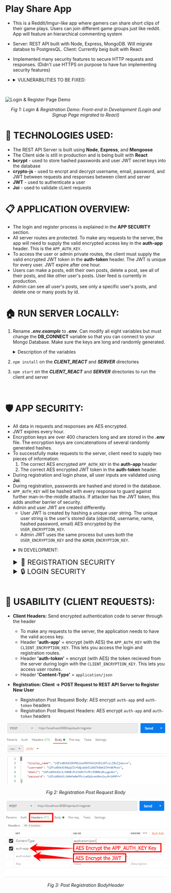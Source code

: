 # Play Share App

* This is a Reddit/Imgur-like app where gamers can share short clips of their game plays. Users can join different game groups just like reddit. App will feature an hierarchical commenting system
* Server: REST API built with Node, Express, MongoDB. Will migrate databse to PostgresQL. Client: Currently beig built with React
* Implemented many security features to secure HTTP requests and responses. (Didn't use HTTPS on purpose to have fun implementing security features)

* <details>      
  <summary > VULNERABILITIES TO BE FIXED:   </summary> 
  
  * Encrypted Information send via headers will neeed to be sent using Authentication headers. 
  * JWT is created using concatenated user data that is AES encrypted + `USER_SECRET_KEY` and `ADMIN_SECRET_KEY`. JWT shouldn't be made using meaningful info, will add a salt
  * Attacker can make requests by using the encrypted **app-auth** header and encrrypted JWT. To prevent this, will change `APP_AUTH_KEY` after every response. 
  * `ADMIN_SECRET_KEY`, `USER_SECRET_KEY`, `SERVER_ENCRYPTION_KEY`, `CLIENT_ENCRYPTION_KEY` will all be hashed every hour to prevent attackers that know the keys from making further requests. 
  * Authetication headers 
    
 </details>

<br/>

![Login & Register Page Demo](login_register_demo.gif)

<div style="text-align:center;   font-style: italic;">
    Fig 1:  Login & Registration Demo: Front-end in Development (Login and Signup Page migrated to React)
</div>

# 📌 TECHNOLOGIES USED:
* The REST API Server is built using **Node**, **Express**, and **Mongoose**
* The Client side is still in production and is being built with **React**
* **bcrypt** - used to store hashed passwords and user JWT secret keys into the database
* **crypto-js** - used to encrpt and decrypt username, email, password, and JWT between requests and responses between client and server
* **JWT** - used to authenticate a user
* **Joi** - used to validate cLient requests


# 📋 APPLICATION OVERVIEW:
* The login and register process is explained in the **APP SECURITY** section.
* All server routes are protected. To make any requests to the server, the app will need to supply the valid encrypted access key in the **auth-app** header. This is the `APP_AUTH_KEY`. 
* To access the user or admin private routes, the client must supply the valid encrypted JWT token in the **auth-token** header. The JWT is unique for every user. JWT expire after one hour. 
* Users can make a posts, edit their own posts, delete a post, see all of their posts, and like other user's posts. User feed is currently in production.
* Admin can see all user's posts, see only a specific user's posts, and delete one or many posts by id. 

 

# 🏠 RUN SERVER LOCALLY:
1) Rename ***.env.example*** to ***.env***. Can modify all eight variables but must change the **DB_CONNECT** variable so that you can connect to your Mongo Database. Make sure the keys are long and randomly generated. 
    <details>      
      <summary> Description of the variables </summary>
    
      * `DB_CONNECT`  - Store your MongoDB Connection URL
      * `ADMIN_EMAIL` - This is the email address of the admin account.
      * `APP_AUTH_KEY` - (Will be hashed every request) Need this key to give the client permission to talk to the server. This is to stop unauthorized apps to attack the server with new user registrations and ultimately overload the database.
      * `ADMIN_SECRET_KEY` - (Will be hashed every hour) This will be used to make the admin's JWT
      * `USER_SECRET_KEY`  - (Will be hashed every hour) This will be used to make the user's JWT
      * `SERVER_ENCRYPTION_KEY`   - (Will be hashed every hour) This key will help the client decrypt the JWT token that is sent from the server durign login.
      * `CLIENT_ENCRYPTION_KEY`   - (Will be hashed every hour) This key will help the server decrypt the password and the JWT token that is sent from the client during registration and login.
      * `SALT_NUM = 10`    - Can keep this as is. This is the salt number to hash the password and the JWT User Secret Key to store in the database. Can change this number every year to change the hashing algorithm of these fields.
    </details>
2) `npm install` on the ***CLIENT_REACT*** and ***SERVER*** directories
3) `npm start` on the ***CLIENT_REACT*** and ***SERVER*** directories to run the client and server 
<br/>


# 🛡️ APP SECURITY:
  * All data in requests and responses are AES encrypted.
  * JWT expires every hour.
  * Encryption keys are over 400 characters long and are stored in the **.env** file. The encryption keys are concatenations of several randomly generated hashes. 
  * To successfully make requests to the server, client need to supply two pieces of information:
    1) The correct AES encrypted `APP_AUTH_KEY` in the **auth-app** header
    2) The correct AES encrypted JWT token in the **auth-token** header. 
  * During registration and login phase, all user inputs are validated using **Joi**.
  * During registration, passwords are hashed and stored in the database. 
  * `APP_AUTH_KEY` will be hashed with every response to guard against further man-in-the-middle attacks. If attacker has the JWT token, this adds another barrier of security. 
  * Admin and user JWT are created differently. 
    * User JWT is created by hashing a unique user string. The unique user string is the user's stored data (objectId, username, name, hashed password, email) AES encrypted by the `USER_ENCRYPTION_KEY`. 
    * Admin JWT uses the same process but uses both the `USER_ENCRYPTION_KEY` and the `ADMIN_ENCRYPTION_KEY`. 
  <details>      
    <summary style="padding-left: 25px;"> IN DEVELOPMENT: </summary>

  * Authetication headers 
  * `ADMIN_SECRET_KEY`, `USER_SECRET_KEY`, `SERVER_ENCRYPTION_KEY`, `CLIENT_ENCRYPTION_KEY` will all be hashed every hour to prevent attackers that have access from making requests. 
  * Add salt so user string to increase the randomness of JWT
  </details>
<br/>

<details>      
    <summary  style="font-size:22px; padding-left: 25px;">🔑 REGISTRATION SECURITY  </summary> 
    
  * **Client:** 
    * The username, email address, and password are encrypted (with AES) using the `CLIENT_ENCRYPTION_KEY` and is sent to the REST API Server over http. 
  * **Server:** 
    * The username, email address, and password are decrypted using the `CLIENT_ENCRYPTION_KEY`. Only the password is hashed using **bcrypt** and all are stored in the database
    * The request is validated using **Joi**
  </details>

<details>      
    <summary  style="font-size:22px; padding-left: 25px;">🔒 LOGIN SECURITY  </summary> 
    
  * **CLIENT SECURITY**
    * The username, email address, and password are encrypted (with AES) with the `CLIENT_ENCRYPTION_KEY` and is sent to the REST API Server over http. 
 
* <details>      
    <summary  style="font-weight: bold;"> SERVER SECURITY </summary> 
    
    * The username, email address, and password are decrypted using the `CLIENT_ENCRYPTION_KEY`.
    * User is verified by using **bcrypt** to calculate a hash of the decrypted password and comparing it to the hashed password that is stored in the database. 
    * **Unique JWT Token Creation Process for Users:**
      * *JSON Web Tokens (JWT)* need a secret key to create a JWT token hash. We need a unique JWT secret key for each user to that an user can't access another user's routes.
      * A unique JWT User Secret Key hash is created by encrypting (with AES) the string resulted from concatenating different fields of the user's profile data that is stored in the database (such as the username, email, hashed password,and ObjectID) using the `USER_SECRET_KEY`.
      * This creates a unique key for each user. This ensures that each user has a unique secret key and therefore a unique JWT
      * We need to store this JWT User Secret Key so that we can validate a JWT. The JWT User Secret Key is hashed with *bcrypt* and is then stored in database.
      * The JWT is created using the concatenation of all the user's profile data and the JWT User Secret Key.
      * The JWT token lasts for one hour.
    * **JWT Token Creation Process for Admin:**
      * The JWT is created using the concatenation of all the user's profile data, the JWT User Secret Key, and `ADMIN_SECRET_KEY`
  </details>


* <details>      
  <summary  style="font-weight: bold;"> Sending Encrypted JWT Tokens </summary> 
  
  * The JWT token is encrypted (with AES) with the `CLIENT_ENCRYPTION_KEY` if sending from client to the server, and the `SERVER_ENCRYPTION_KEY` if sending from server to the client.
  * In the server, the JWT token is encrypted (with AES) using the `SERVER_ENCRYPTION_KEY` and is stored in the 'auth-token' header and is sent to the client. When verifying a user, can decrypt the jwt token that the client sent in the header by decrypting it using the `CLIENT_ENCRYPTION_KEY`. 
  * When the client makes a request to access a private route, it needs to decrypted the token stored in the header using the `SERVER_ENCRYPTION_KEY` and send it to the server by encrypting it using the `CLIENT_ENCRYPTION_KEY`. This way, the token is encrypted (with AES) both ways.
</details>
  
</details>
<br/>


# 📐 USABILITY (CLIENT REQUESTS):
* **Client Headers:** Send encrypted authentication code to server through the header
  * To make any requests to the server, the application needs to have the valid access key. 
  * Header **'auth-app'** = encrypt (with AES) the `APP_AUTH_KEY` with the `CLIENT_ENCRYPTION_KEY`. This lets you access the login and registration routes.
  * Header **'auth-token'** = encrypt (with AES) the token recieved from the server during login with the `CLIENT_ENCRYPTION_KEY`. This lets you access user routes.
  * Header **'Content-Type'** = `application/json`
  
  
* **Registration: Client &#8594; POST Request to REST API Server to Register New User**
  *   Registration Post Request Body: AES encrypt `auth-app` and `auth-token` headers
  *   Registration Post Request Headers: AES encrypt `auth-app` and `auth-token` headers

<div style="width=100; height=100; text-align:center; font-style: italic ">    

  ![Post Request Body](/Pictures/Registration/Registration_Post_Request_Body.PNG )
  
  <p > Fig 2: Registration Post Request Body </p>

  ![Post Request Header ](/Pictures/Registration/Registration_Post_Request_Headers.PNG)
 
  <p > Fig 3: Post Registration BodyHeader </p>

</div>    


  


